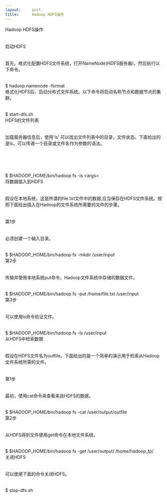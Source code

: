```yaml
---
layout:     post
title:      Hadoop HDFS操作
---
```

<div id="article_content" class="article_content clearfix csdn-tracking-statistics" data-pid="blog" data-mod="popu_307" data-dsm="post">
								            <link rel="stylesheet" href="https://csdnimg.cn/release/phoenix/template/css/ck_htmledit_views-f76675cdea.css">
						<div class="htmledit_views" id="content_views">
                
Hadoop HDFS操作<br><br><br>
启动HDFS<br><br><br>
首先，格式化配置HDFS文件系统，打开NameNode(HDFS服务器)，然后执行以下命令。<br><br><br>
$ hadoop namenode -format <br>
格式化HDFS后，启动分布式文件系统。以下命令将启动名称节点和数据节点的集群。<br><br><br>
$ start-dfs.sh <br>
HDFS的文件列表<br><br><br>
加载服务器信息后，使用'ls' 可以找出文件列表中的目录，文件状态。下面给出的是ls，可以传递一个目录或文件名作为参数的语法。<br><br><br><br><br>
 <br>
$ $HADOOP_HOME/bin/hadoop fs -ls &lt;args&gt;<br>
将数据插入到HDFS<br><br><br>
假设在本地系统，这是所谓的file.txt文件中的数据,应当保存在HDFS文件系统。按照下面给出插入在Hadoop的文件系统所需要的文件的步骤。<br><br><br>
第1步<br><br><br>
必须创建一个输入目录。<br><br><br>
$ $HADOOP_HOME/bin/hadoop fs -mkdir /user/input <br>
第2步<br><br><br>
传输并使用本地系统put命令，Hadoop文件系统中存储的数据文件。<br><br><br>
$ $HADOOP_HOME/bin/hadoop fs -put /home/file.txt /user/input <br>
第3步<br><br><br>
可以使用ls命令验证文件。<br><br><br>
$ $HADOOP_HOME/bin/hadoop fs -ls /user/input <br>
从HDFS中检索数据<br><br><br>
假设在HDFS文件名为outfile。下面给出的是一个简单的演示用于检索从Hadoop文件系统所需的文件。<br><br><br>
第1步<br><br><br>
最初，使用cat命令来查看来自HDFS的数据。<br><br><br>
$ $HADOOP_HOME/bin/hadoop fs -cat /user/output/outfile <br>
第2步<br><br><br>
从HDFS得到文件使用get命令在本地文件系统。<br><br><br>
$ $HADOOP_HOME/bin/hadoop fs -get /user/output/ /home/hadoop_tp/ <br>
关闭HDFS<br><br><br>
可以使用下面的命令关闭HDFS。<br><br><br>
$ stop-dfs.sh 
            </div>
                </div>